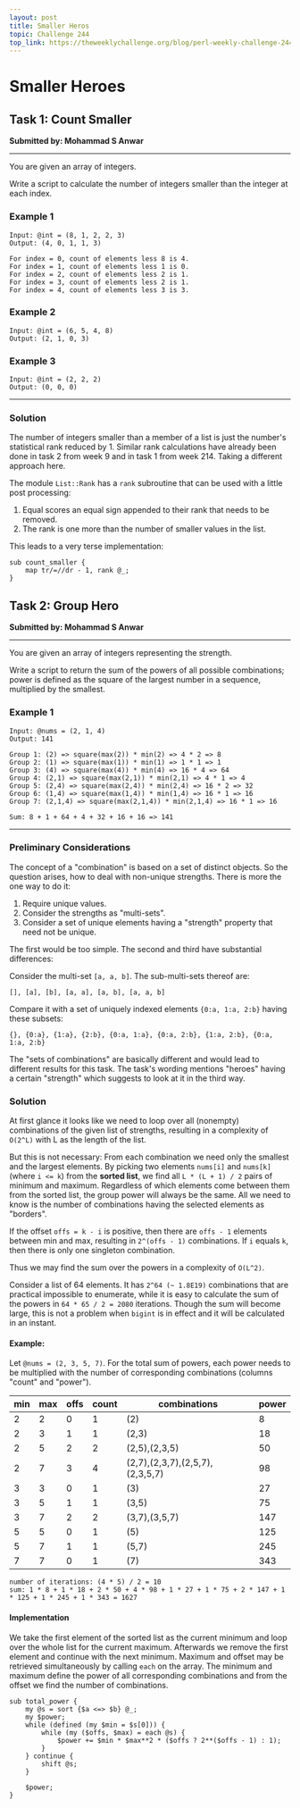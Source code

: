 ```yaml
---
layout: post
title: Smaller Heros
topic: Challenge 244
top_link: https://theweeklychallenge.org/blog/perl-weekly-challenge-244
---
```

# Smaller Heroes

## Task 1: Count Smaller
**Submitted by: Mohammad S Anwar**

---
You are given an array of integers.

Write a script to calculate the number of integers smaller than the integer at each index.

### Example 1
```
Input: @int = (8, 1, 2, 2, 3)
Output: (4, 0, 1, 1, 3)

For index = 0, count of elements less 8 is 4.
For index = 1, count of elements less 1 is 0.
For index = 2, count of elements less 2 is 1.
For index = 3, count of elements less 2 is 1.
For index = 4, count of elements less 3 is 3.
```
### Example 2
```
Input: @int = (6, 5, 4, 8)
Output: (2, 1, 0, 3)
```
### Example 3
```
Input: @int = (2, 2, 2)
Output: (0, 0, 0)
```
---
### Solution
The number of integers smaller than a member of a list is just the number's statistical rank reduced by 1.
Similar rank calculations have already been done in task 2 from week 9 and in task 1 from week 214.
Taking a different approach here.

The module `List::Rank` has a `rank` subroutine that can be used with a little post processing:

 1. Equal scores an equal sign appended to their rank that needs to be removed.
 2. The rank is one more than the number of smaller values in the list.

This leads to a very terse implementation:
```
sub count_smaller {
	map tr/=//dr - 1, rank @_;
}
```
## Task 2: Group Hero
**Submitted by: Mohammad S Anwar**

---

You are given an array of integers representing the strength.

Write a script to return the sum of the powers of all possible combinations; power is defined as the square of the largest number in a sequence, multiplied by the smallest.

### Example 1
```
Input: @nums = (2, 1, 4)
Output: 141

Group 1: (2) => square(max(2)) * min(2) => 4 * 2 => 8
Group 2: (1) => square(max(1)) * min(1) => 1 * 1 => 1
Group 3: (4) => square(max(4)) * min(4) => 16 * 4 => 64
Group 4: (2,1) => square(max(2,1)) * min(2,1) => 4 * 1 => 4
Group 5: (2,4) => square(max(2,4)) * min(2,4) => 16 * 2 => 32
Group 6: (1,4) => square(max(1,4)) * min(1,4) => 16 * 1 => 16
Group 7: (2,1,4) => square(max(2,1,4)) * min(2,1,4) => 16 * 1 => 16

Sum: 8 + 1 + 64 + 4 + 32 + 16 + 16 => 141
```
---
### Preliminary Considerations
The concept of a "combination" is based on a set of distinct objects.
So the question arises, how to deal with non-unique strengths.
There is more the one way to do it:

  1. Require unique values.
  2. Consider the strengths as "multi-sets".
  3. Consider a set of unique elements having a "strength" property that need not be unique.

The first would be too simple. The second and third have substantial differences:

Consider the multi-set `[a, a, b]`. The sub-multi-sets thereof are:
```
[], [a], [b], [a, a], [a, b], [a, a, b]
```
Compare it with a set of uniquely indexed elements `{0:a, 1:a, 2:b}` having these subsets:
```
{}, {0:a}, {1:a}, {2:b}, {0:a, 1:a}, {0:a, 2:b}, {1:a, 2:b}, {0:a, 1:a, 2:b}
```
The "sets of combinations" are basically different and would lead to different results for this task.
The task's wording mentions "heroes" having a certain "strength" which suggests to look at it in the third way.

### Solution
At first glance it looks like we need to loop over all (nonempty) combinations of the given list of strengths, resulting in a complexity of `O(2^L)` with L as the length of the list.

But this is not necessary: From each combination we need only the smallest and the largest elements.
By picking two elements `nums[i]` and `nums[k]` (where `i <= k`) from the **sorted list**, we find all `L * (L + 1) / 2` pairs of minimum and maximum.
Regardless of which elements come between them from the sorted list, the group power will always be the same.
All we need to know is the number of combinations having the selected elements as "borders".

If the offset `offs = k - i` is positive, then there are `offs - 1` elements between min and max, resulting in `2^(offs - 1)` combinations.
If `i` equals `k`, then there is only one singleton combination.

Thus we may find the sum over the powers in a complexity of `O(L^2)`.

Consider a list of 64 elements.
It has `2^64 (~ 1.8E19)` combinations that are practical impossible to enumerate, while it is easy to calculate the sum of the powers in `64 * 65 / 2 = 2080` iterations.
Though the sum will become large, this is not a problem when `bigint` is in effect and it will be calculated in an instant.

#### Example:
Let `@nums = (2, 3, 5, 7)`. For the total sum of powers, each power needs to be multiplied with the number of corresponding combinations (columns "count" and "power").

| min | max | offs |count| combinations                  | power |
|-----|-----|------|-----|-------------------------------|-------|
|   2 |   2 |    0 |   1 |(2)                            |     8 |
|   2 |   3 |    1 |   1 |(2,3)                          |    18 |
|   2 |   5 |    2 |   2 |(2,5),(2,3,5)                  |    50 |
|   2 |   7 |    3 |   4 |(2,7),(2,3,7),(2,5,7),(2,3,5,7)|    98 |
|   3 |   3 |    0 |   1 |(3)                            |    27 |
|   3 |   5 |    1 |   1 |(3,5)                          |    75 |
|   3 |   7 |    2 |   2 |(3,7),(3,5,7)                  |   147 |
|   5 |   5 |    0 |   1 |(5)                            |   125 |
|   5 |   7 |    1 |   1 |(5,7)                          |   245 |
|   7 |   7 |    0 |   1 |(7)                            |   343 |

```
number of iterations: (4 * 5) / 2 = 10
sum: 1 * 8 + 1 * 18 + 2 * 50 + 4 * 98 + 1 * 27 + 1 * 75 + 2 * 147 + 1 * 125 + 1 * 245 + 1 * 343 = 1627
```
#### Implementation
We take the first element of the sorted list as the current minimum and loop over the whole list for the current maximum.
Afterwards we remove the first element and continue with the next minimum.
Maximum and offset may be retrieved simultaneously by calling `each` on the array.
The minimum and maximum define the power of all corresponding combinations and from the offset we find the number of combinations.
```
sub total_power {
    my @s = sort {$a <=> $b} @_;
    my $power;
    while (defined (my $min = $s[0])) {
        while (my ($offs, $max) = each @s) {
            $power += $min * $max**2 * ($offs ? 2**($offs - 1) : 1);
        }
    } continue {
        shift @s;
    }

    $power;
}

```
